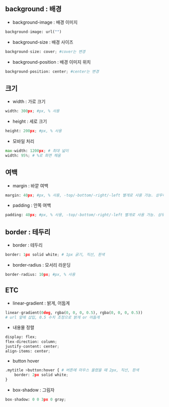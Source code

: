 ## background : 배경

- background-image : 배경 이미지 

```python
background-image: url("")
```

- background-size : 배경 사이즈

```python
background-size: cover; #cover는 변경
```

- background-position : 배경 이미지 위치

```python
background-position: center; #center는 변경
```

## 크기

- width : 가로 크기

```python
width: 300px; #px, % 사용
```

- height : 세로 크기

```python
height: 200px; #px, % 사용
```

- 모바일 처리

```python
max-width: 1200px; # 최대 넓이
width: 95%; # %로 화면 채움
```

## 여백

- margin : 바깥 여백

```python
margin: 40px; #px, % 사용, -top/-bottom/-right/-left 별개로 사용 가능. 상우하좌
```

- padding : 안쪽 여백

```python
padding: 40px; #px, % 사용, -top/-bottom/-right/-left 별개로 사용 가능. 상우하좌
```

## border : 테두리

- border : 테두리

```python
border: 1px solid white; # 1px 굵기, 직선, 흰색
```

- border-radius : 모서리 라운딩

```python
border-radius: 10px; #px, % 사용
```

## ETC

- linear-gradient : 밝게, 어둡게

```python
linear-gradient(0deg, rgba(0, 0, 0, 0.5), rgba(0, 0, 0, 0.5))
# url 앞에 삽입, 0.5 수치 조정으로 밝게 or 어둡게
```

- 내용물 정렬

```python
display: flex; 
flex-direction: column; 
justify-content: center; 
align-items: center; 
```

- button hover

```python
.mytitle >button:hover { # 버튼에 마우스 올렸을 때 2px, 직선, 흰색
    border: 2px solid white;
}
```

- box-shadow : 그림자

```python
box-shadow: 0 0 3px 0 gray;
```
